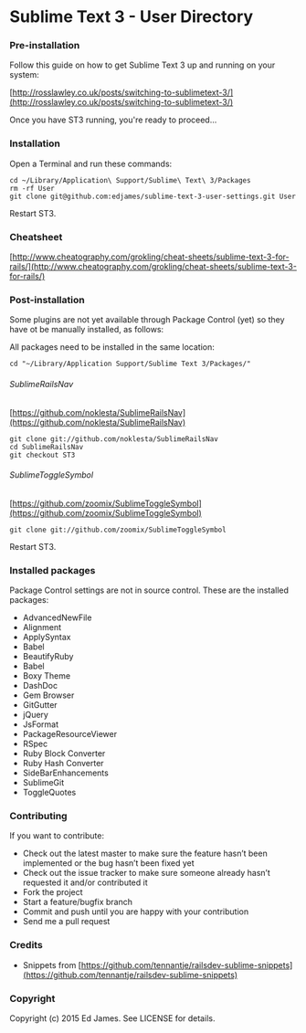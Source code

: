 # Sublime Text 3 - User Directory

### Pre-installation

Follow this guide on how to get Sublime Text 3 up and running on your system:

[http://rosslawley.co.uk/posts/switching-to-sublimetext-3/](http://rosslawley.co.uk/posts/switching-to-sublimetext-3/)

Once you have ST3 running, you're ready to proceed...

### Installation

Open a Terminal and run these commands:

    cd ~/Library/Application\ Support/Sublime\ Text\ 3/Packages
    rm -rf User
    git clone git@github.com:edjames/sublime-text-3-user-settings.git User

Restart ST3.

### Cheatsheet

[http://www.cheatography.com/grokling/cheat-sheets/sublime-text-3-for-rails/](http://www.cheatography.com/grokling/cheat-sheets/sublime-text-3-for-rails/)

### Post-installation

Some plugins are not yet available through Package Control (yet) so they have ot be manually installed, as follows:

All packages need to be installed in the same location:

    cd "~/Library/Application Support/Sublime Text 3/Packages/"

###### SublimeRailsNav

[https://github.com/noklesta/SublimeRailsNav](https://github.com/noklesta/SublimeRailsNav)

    git clone git://github.com/noklesta/SublimeRailsNav
    cd SublimeRailsNav
    git checkout ST3

###### SublimeToggleSymbol

[https://github.com/zoomix/SublimeToggleSymbol](https://github.com/zoomix/SublimeToggleSymbol)

    git clone git://github.com/zoomix/SublimeToggleSymbol

Restart ST3.

### Installed packages

Package Control settings are not in source control.
These are the installed packages:

- AdvancedNewFile
- Alignment
- ApplySyntax
- Babel
- BeautifyRuby
- Babel
- Boxy Theme
- DashDoc
- Gem Browser
- GitGutter
- jQuery
- JsFormat
- PackageResourceViewer
- RSpec
- Ruby Block Converter
- Ruby Hash Converter
- SideBarEnhancements
- SublimeGit
- ToggleQuotes

### Contributing

If you want to contribute:

- Check out the latest master to make sure the feature hasn’t been implemented or the bug hasn’t been fixed yet
- Check out the issue tracker to make sure someone already hasn’t requested it and/or contributed it
- Fork the project
- Start a feature/bugfix branch
- Commit and push until you are happy with your contribution
- Send me a pull request

### Credits
- Snippets from [https://github.com/tennantje/railsdev-sublime-snippets](https://github.com/tennantje/railsdev-sublime-snippets)

### Copyright

Copyright (c) 2015 Ed James. See LICENSE for details.

